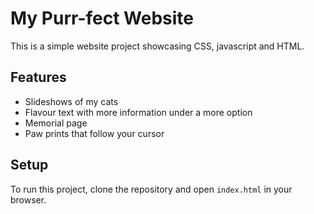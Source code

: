 # My Purr-fect Website
This is a simple website project showcasing CSS, javascript and HTML.

## Features
- Slideshows of my cats
- Flavour text with more information under a more option
- Memorial page
- Paw prints that follow your cursor

## Setup
To run this project, clone the repository and open `index.html` in your browser.